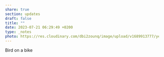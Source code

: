 ```yaml
---
share: true
section: updates
draft: false
title: ""
date: 2023-07-21 06:29:49 +0200
type: _notes
photo: https://res.cloudinary.com/dbi2zounq/image/upload/v1689913777/yeutymj1dec8vwpxwral.jpg
---
```



Bird on a bike
